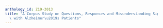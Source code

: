 ```yaml
---
anthology_id: Z19-3013
title: "A Corpus Study on Questions, Responses and Misunderstanding Signals in Conversations\
  \ with Alzheimer\u2019s Patients"
---
```

